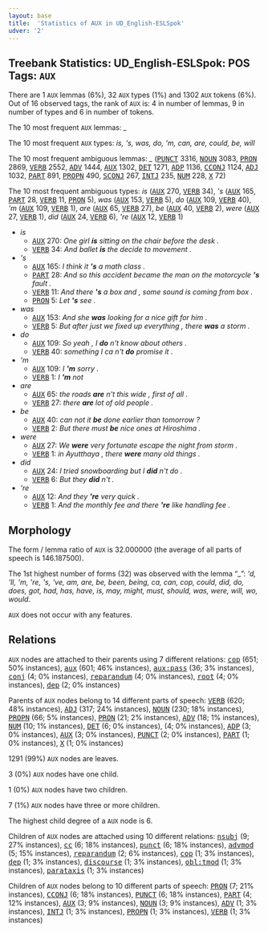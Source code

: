 ```yaml
---
layout: base
title:  'Statistics of AUX in UD_English-ESLSpok'
udver: '2'
---
```


## Treebank Statistics: UD_English-ESLSpok: POS Tags: `AUX`

There are 1 `AUX` lemmas (6%), 32 `AUX` types (1%) and 1302 `AUX` tokens (6%).
Out of 16 observed tags, the rank of `AUX` is: 4 in number of lemmas, 9 in number of types and 6 in number of tokens.

The 10 most frequent `AUX` lemmas: <em>_</em>

The 10 most frequent `AUX` types:  <em>is, 's, was, do, 'm, can, are, could, be, will</em>

The 10 most frequent ambiguous lemmas: <em>_</em> (<tt><a href="en_eslspok-pos-PUNCT.html">PUNCT</a></tt> 3316, <tt><a href="en_eslspok-pos-NOUN.html">NOUN</a></tt> 3083, <tt><a href="en_eslspok-pos-PRON.html">PRON</a></tt> 2869, <tt><a href="en_eslspok-pos-VERB.html">VERB</a></tt> 2552, <tt><a href="en_eslspok-pos-ADV.html">ADV</a></tt> 1444, <tt><a href="en_eslspok-pos-AUX.html">AUX</a></tt> 1302, <tt><a href="en_eslspok-pos-DET.html">DET</a></tt> 1271, <tt><a href="en_eslspok-pos-ADP.html">ADP</a></tt> 1136, <tt><a href="en_eslspok-pos-CCONJ.html">CCONJ</a></tt> 1124, <tt><a href="en_eslspok-pos-ADJ.html">ADJ</a></tt> 1032, <tt><a href="en_eslspok-pos-PART.html">PART</a></tt> 891, <tt><a href="en_eslspok-pos-PROPN.html">PROPN</a></tt> 490, <tt><a href="en_eslspok-pos-SCONJ.html">SCONJ</a></tt> 267, <tt><a href="en_eslspok-pos-INTJ.html">INTJ</a></tt> 235, <tt><a href="en_eslspok-pos-NUM.html">NUM</a></tt> 228, <tt><a href="en_eslspok-pos-X.html">X</a></tt> 72)

The 10 most frequent ambiguous types:  <em>is</em> (<tt><a href="en_eslspok-pos-AUX.html">AUX</a></tt> 270, <tt><a href="en_eslspok-pos-VERB.html">VERB</a></tt> 34), <em>'s</em> (<tt><a href="en_eslspok-pos-AUX.html">AUX</a></tt> 165, <tt><a href="en_eslspok-pos-PART.html">PART</a></tt> 28, <tt><a href="en_eslspok-pos-VERB.html">VERB</a></tt> 11, <tt><a href="en_eslspok-pos-PRON.html">PRON</a></tt> 5), <em>was</em> (<tt><a href="en_eslspok-pos-AUX.html">AUX</a></tt> 153, <tt><a href="en_eslspok-pos-VERB.html">VERB</a></tt> 5), <em>do</em> (<tt><a href="en_eslspok-pos-AUX.html">AUX</a></tt> 109, <tt><a href="en_eslspok-pos-VERB.html">VERB</a></tt> 40), <em>'m</em> (<tt><a href="en_eslspok-pos-AUX.html">AUX</a></tt> 109, <tt><a href="en_eslspok-pos-VERB.html">VERB</a></tt> 1), <em>are</em> (<tt><a href="en_eslspok-pos-AUX.html">AUX</a></tt> 65, <tt><a href="en_eslspok-pos-VERB.html">VERB</a></tt> 27), <em>be</em> (<tt><a href="en_eslspok-pos-AUX.html">AUX</a></tt> 40, <tt><a href="en_eslspok-pos-VERB.html">VERB</a></tt> 2), <em>were</em> (<tt><a href="en_eslspok-pos-AUX.html">AUX</a></tt> 27, <tt><a href="en_eslspok-pos-VERB.html">VERB</a></tt> 1), <em>did</em> (<tt><a href="en_eslspok-pos-AUX.html">AUX</a></tt> 24, <tt><a href="en_eslspok-pos-VERB.html">VERB</a></tt> 6), <em>'re</em> (<tt><a href="en_eslspok-pos-AUX.html">AUX</a></tt> 12, <tt><a href="en_eslspok-pos-VERB.html">VERB</a></tt> 1)


* <em>is</em>
  * <tt><a href="en_eslspok-pos-AUX.html">AUX</a></tt> 270: <em>One girl <b>is</b> sitting on the chair before the desk .</em>
  * <tt><a href="en_eslspok-pos-VERB.html">VERB</a></tt> 34: <em>And ballet <b>is</b> the decide to movement .</em>
* <em>'s</em>
  * <tt><a href="en_eslspok-pos-AUX.html">AUX</a></tt> 165: <em>I think it <b>'s</b> a math class .</em>
  * <tt><a href="en_eslspok-pos-PART.html">PART</a></tt> 28: <em>And so this accident became the man on the motorcycle <b>'s</b> fault .</em>
  * <tt><a href="en_eslspok-pos-VERB.html">VERB</a></tt> 11: <em>And there <b>'s</b> a box and , some sound is coming from box .</em>
  * <tt><a href="en_eslspok-pos-PRON.html">PRON</a></tt> 5: <em>Let <b>'s</b> see .</em>
* <em>was</em>
  * <tt><a href="en_eslspok-pos-AUX.html">AUX</a></tt> 153: <em>And she <b>was</b> looking for a nice gift for him .</em>
  * <tt><a href="en_eslspok-pos-VERB.html">VERB</a></tt> 5: <em>But after just we fixed up everything , there <b>was</b> a storm .</em>
* <em>do</em>
  * <tt><a href="en_eslspok-pos-AUX.html">AUX</a></tt> 109: <em>So yeah , I <b>do</b> n't know about others .</em>
  * <tt><a href="en_eslspok-pos-VERB.html">VERB</a></tt> 40: <em>something I ca n't <b>do</b> promise it .</em>
* <em>'m</em>
  * <tt><a href="en_eslspok-pos-AUX.html">AUX</a></tt> 109: <em>I <b>'m</b> sorry .</em>
  * <tt><a href="en_eslspok-pos-VERB.html">VERB</a></tt> 1: <em>I <b>'m</b> not</em>
* <em>are</em>
  * <tt><a href="en_eslspok-pos-AUX.html">AUX</a></tt> 65: <em>the roads <b>are</b> n't this wide , first of all .</em>
  * <tt><a href="en_eslspok-pos-VERB.html">VERB</a></tt> 27: <em>there <b>are</b> lot of old people .</em>
* <em>be</em>
  * <tt><a href="en_eslspok-pos-AUX.html">AUX</a></tt> 40: <em>can not it <b>be</b> done earlier than tomorrow ?</em>
  * <tt><a href="en_eslspok-pos-VERB.html">VERB</a></tt> 2: <em>But there must <b>be</b> nice ones at Hiroshima .</em>
* <em>were</em>
  * <tt><a href="en_eslspok-pos-AUX.html">AUX</a></tt> 27: <em>We <b>were</b> very fortunate escape the night from storm .</em>
  * <tt><a href="en_eslspok-pos-VERB.html">VERB</a></tt> 1: <em>in Ayutthaya , there <b>were</b> many old things .</em>
* <em>did</em>
  * <tt><a href="en_eslspok-pos-AUX.html">AUX</a></tt> 24: <em>I tried snowboarding but I <b>did</b> n't do .</em>
  * <tt><a href="en_eslspok-pos-VERB.html">VERB</a></tt> 6: <em>But they <b>did</b> n't .</em>
* <em>'re</em>
  * <tt><a href="en_eslspok-pos-AUX.html">AUX</a></tt> 12: <em>And they <b>'re</b> very quick .</em>
  * <tt><a href="en_eslspok-pos-VERB.html">VERB</a></tt> 1: <em>And the monthly fee and there <b>'re</b> like handling fee .</em>

## Morphology

The form / lemma ratio of `AUX` is 32.000000 (the average of all parts of speech is 146.187500).

The 1st highest number of forms (32) was observed with the lemma “_”: <em>'d, 'll, 'm, 're, 's, 've, am, are, be, been, being, ca, can, cop, could, did, do, does, got, had, has, have, is, may, might, must, should, was, were, will, wo, would</em>.

`AUX` does not occur with any features.


## Relations

`AUX` nodes are attached to their parents using 7 different relations: <tt><a href="en_eslspok-dep-cop.html">cop</a></tt> (651; 50% instances), <tt><a href="en_eslspok-dep-aux.html">aux</a></tt> (601; 46% instances), <tt><a href="en_eslspok-dep-aux-pass.html">aux:pass</a></tt> (36; 3% instances), <tt><a href="en_eslspok-dep-conj.html">conj</a></tt> (4; 0% instances), <tt><a href="en_eslspok-dep-reparandum.html">reparandum</a></tt> (4; 0% instances), <tt><a href="en_eslspok-dep-root.html">root</a></tt> (4; 0% instances), <tt><a href="en_eslspok-dep-dep.html">dep</a></tt> (2; 0% instances)

Parents of `AUX` nodes belong to 14 different parts of speech: <tt><a href="en_eslspok-pos-VERB.html">VERB</a></tt> (620; 48% instances), <tt><a href="en_eslspok-pos-ADJ.html">ADJ</a></tt> (317; 24% instances), <tt><a href="en_eslspok-pos-NOUN.html">NOUN</a></tt> (230; 18% instances), <tt><a href="en_eslspok-pos-PROPN.html">PROPN</a></tt> (66; 5% instances), <tt><a href="en_eslspok-pos-PRON.html">PRON</a></tt> (21; 2% instances), <tt><a href="en_eslspok-pos-ADV.html">ADV</a></tt> (18; 1% instances), <tt><a href="en_eslspok-pos-NUM.html">NUM</a></tt> (10; 1% instances), <tt><a href="en_eslspok-pos-DET.html">DET</a></tt> (6; 0% instances),  (4; 0% instances), <tt><a href="en_eslspok-pos-ADP.html">ADP</a></tt> (3; 0% instances), <tt><a href="en_eslspok-pos-AUX.html">AUX</a></tt> (3; 0% instances), <tt><a href="en_eslspok-pos-PUNCT.html">PUNCT</a></tt> (2; 0% instances), <tt><a href="en_eslspok-pos-PART.html">PART</a></tt> (1; 0% instances), <tt><a href="en_eslspok-pos-X.html">X</a></tt> (1; 0% instances)

1291 (99%) `AUX` nodes are leaves.

3 (0%) `AUX` nodes have one child.

1 (0%) `AUX` nodes have two children.

7 (1%) `AUX` nodes have three or more children.

The highest child degree of a `AUX` node is 6.

Children of `AUX` nodes are attached using 10 different relations: <tt><a href="en_eslspok-dep-nsubj.html">nsubj</a></tt> (9; 27% instances), <tt><a href="en_eslspok-dep-cc.html">cc</a></tt> (6; 18% instances), <tt><a href="en_eslspok-dep-punct.html">punct</a></tt> (6; 18% instances), <tt><a href="en_eslspok-dep-advmod.html">advmod</a></tt> (5; 15% instances), <tt><a href="en_eslspok-dep-reparandum.html">reparandum</a></tt> (2; 6% instances), <tt><a href="en_eslspok-dep-cop.html">cop</a></tt> (1; 3% instances), <tt><a href="en_eslspok-dep-dep.html">dep</a></tt> (1; 3% instances), <tt><a href="en_eslspok-dep-discourse.html">discourse</a></tt> (1; 3% instances), <tt><a href="en_eslspok-dep-obl-tmod.html">obl:tmod</a></tt> (1; 3% instances), <tt><a href="en_eslspok-dep-parataxis.html">parataxis</a></tt> (1; 3% instances)

Children of `AUX` nodes belong to 10 different parts of speech: <tt><a href="en_eslspok-pos-PRON.html">PRON</a></tt> (7; 21% instances), <tt><a href="en_eslspok-pos-CCONJ.html">CCONJ</a></tt> (6; 18% instances), <tt><a href="en_eslspok-pos-PUNCT.html">PUNCT</a></tt> (6; 18% instances), <tt><a href="en_eslspok-pos-PART.html">PART</a></tt> (4; 12% instances), <tt><a href="en_eslspok-pos-AUX.html">AUX</a></tt> (3; 9% instances), <tt><a href="en_eslspok-pos-NOUN.html">NOUN</a></tt> (3; 9% instances), <tt><a href="en_eslspok-pos-ADV.html">ADV</a></tt> (1; 3% instances), <tt><a href="en_eslspok-pos-INTJ.html">INTJ</a></tt> (1; 3% instances), <tt><a href="en_eslspok-pos-PROPN.html">PROPN</a></tt> (1; 3% instances), <tt><a href="en_eslspok-pos-VERB.html">VERB</a></tt> (1; 3% instances)

